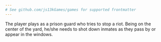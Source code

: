 ```yaml
---
# See github.com/js13kGames/games for supported frontmatter
---
```

The player plays as a prison guard who tries to stop a riot. Being on the center of the yard, he/she needs to shot down inmates as they pass by or appear in the windows.